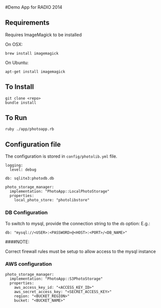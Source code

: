 #Demo App for RADIO 2014

## Requirements

Requires ImageMagick to be installed

On OSX:

    brew install imagemagick

On Ubuntu:

    apt-get install imagemagick

## To Install

    git clone <repo>
    bundle install

## To Run

    ruby ./app/photoapp.rb

## Configuration file

The configuration is stored in <code>config/photolib.yml</code> file.

	logging:
      level: debug

    db: sqlite3:photodb.db

    photo_storage_manager:
      implementation: "PhotoApp::LocalPhotoStorage"
      properties:
        local_photo_store: "photolibstore"

### DB Configuration

To switch to mysql, provide the connection string to the <code>db</code> option:
E.g.:

    db: "mysql://<USER>:<PASSWORD>@<HOST>:<PORT>/<DB_NAME>"

####NOTE:

Correct firewall rules must be setup to allow access to the mysql instance

### AWS configuration

    photo_storage_manager:
      implementation: "PhotoApp::S3PhotoStorage"
      properties:
        aws_access_key_id: "<ACCESS_KEY_ID>"
        aws_secret_access_key: "<SECRET_ACCESS_KEY>"
        region: "<BUCKET_REGION>"
        bucket: "<BUCKET_NAME>"
